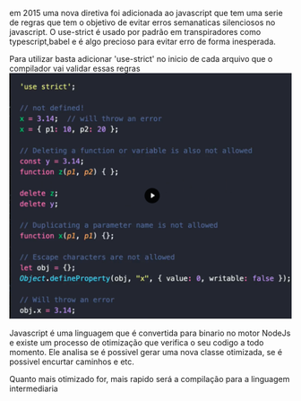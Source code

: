 em 2015 uma nova diretiva foi adicionada ao javascript que tem uma serie de regras que tem o objetivo de evitar erros semanaticas silenciosos no javascript. O use-strict é usado por padrão em transpiradores como typescript,babel e é algo precioso para evitar erro de forma inesperada.


Para utilizar basta adicionar 'use-strict' no inicio de cada arquivo que o compilador vai validar essas regras
![](2023-06-10-01-51-01.png)


Javascript é uma linguagem que é convertida para binario no motor NodeJs e existe um processo de otimização que verifica o seu codigo a todo momento. Ele analisa se é possivel gerar uma nova classe otimizada, se é possivel encurtar caminhos e etc.

Quanto mais otimizado for, mais rapido será a compilação para a linguagem intermediaria